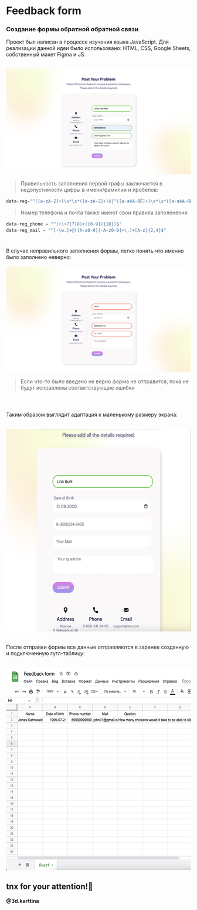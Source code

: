 # Feedback form

### Создание формы обратной обратной связи ###
Проект был написан в процессе изучения языка JavaScript. 
Для реализации данной идеи было использовано: HTML, CSS, Google Sheets, собственный макет Figma и JS.
##
![First Screen](https://github.com/Kartiina/form/blob/master/screenshots/first.png "Correct fill")
> Правильность заполнения первой графы заключается в недопустимости цифры в имени/фамилии и пробелов:
```js
data-reg="^([a-zA-Z]+)\s*\s*([a-zA-Z]+)$|^([а-яёА-ЯЁ]+)\s*\s*([а-яёА-ЯЁ]+)$"
```
> Номер телефона и почта также имеют свои правила заполенения:
```js
data-reg_phone = "^((\+7|7|8)+([0-9]){10})$"
data-reg_mail = "^[-\w.]+@([A-z0-9][-A-z0-9]+\.)+[A-z]{2,4}$"
```
#
В случае неправильного заполнения формы, легко понять что именно было заполнено неверно:<br /><br />
![2nd Screen](https://github.com/Kartiina/form/blob/master/screenshots/wrong.png "Wrong fill")
>Если что-то было введено не верно форма не отправится, пока не будут исправлены соответствующие ошибки
#
<br />
Таким образом выглядит адаптация к маленькому размеру экрана:<br /><br />
<p align="center">
  <img src="https://github.com/Kartiina/form/blob/master/screenshots/small.png" width="600" height="550" />
</p>
<br />
После отправки формы все данные отправляются в заранее созданную и подключенную гугл-таблицу:<br /><br />
<p align="center">
  <img src="https://github.com/Kartiina/form/blob/master/screenshots/table.png" width="600" height="550" />
</p>

## tnx for your attention!👻

**@3d.karttina**
